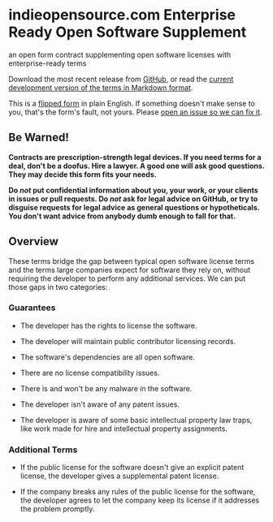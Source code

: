 # indieopensource.com Enterprise Ready Open Software Supplement

an open form contract supplementing open software licenses with enterprise-ready terms

Download the most recent release from [GitHub](https://github.com/indieopensource/enterprise-ready-supplement/releases), or read the [current development version of the terms in Markdown format](https://github.com/indieopensource/enterprise-ready-supplement/blob/master/terms.md).

This is a [flipped form](https://flippedform.com) in plain English.  If something doesn't make sense to you, that's the form's fault, not yours.  Please [open an issue so we can fix it](https://github.com/indieopensource/enterprise-ready-supplement/issues/new).

## Be Warned!

**Contracts are prescription-strength legal devices.  If you need terms for a deal, don't be a doofus.  Hire a lawyer.  A good one will ask good questions.  They may decide this form fits your needs.**

**Do _not_ put confidential information about you, your work, or your clients in issues or pull requests.  Do _not_ ask for legal advice on GitHub, or try to disguise requests for legal advice as general questions or hypotheticals.  You don't want advice from anybody dumb enough to fall for that.**

## Overview

These terms bridge the gap between typical open software license terms and the terms large companies expect for software they rely on, without requiring the developer to perform any additional services.  We can put those gaps in two categories:

### Guarantees

- The developer has the rights to license the software.

- The developer will maintain public contributor licensing records.

- The software's dependencies are all open software.

- There are no license compatibility issues.

- There is and won't be any malware in the software.

- The developer isn't aware of any patent issues.

- The developer is aware of some basic intellectual property law traps, like work made for hire and intellectual property assignments.

### Additional Terms

- If the public license for the software doesn't give an explicit patent license, the developer gives a supplemental patent license.

- If the company breaks any rules of the public license for the software, the developer agrees to let the company keep its license if it addresses the problem promptly.
